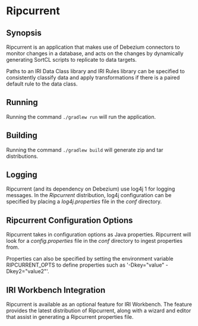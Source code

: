 # Ripcurrent

## Synopsis

Ripcurrent is an application that makes use of Debezium connectors to monitor changes in a database, and acts on the changes by dynamically generating SortCL scripts to replicate to data targets. 

Paths to an IRI Data Class library and IRI Rules library can be specified to consistently classify data and apply transformations if there is a paired default rule to the data class.

## Running

Running the command `./gradlew run` will run the application.

## Building

Running the command `./gradlew build` will generate zip and tar distributions.

## Logging

Ripcurrent (and its dependency on Debezium) use log4j 1 for logging messages. In the *Ripcurrent* distribution, log4j configuration can be specified by placing a *log4j.properties* file in the *conf* directory.

## Ripcurrent Configuration Options

Ripcurrent takes in configuration options as Java properties. Ripcurrent will look for a *config.properties* file in the *conf* directory to ingest properties from.

Properties can also be specified by setting the environment variable RIPCURRENT_OPTS to define properties such as '-Dkey="value" -Dkey2="value2"'.

## IRI Workbench Integration

Ripcurrent is available as an optional feature for IRI Workbench. The feature provides the latest distribution of Ripcurrent, along with a wizard and editor that assist in generating a Ripcurrent properties file.
